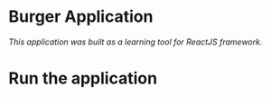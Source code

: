 # Burger Application

*This application was built as a learning tool for ReactJS framework.*

# Run the application